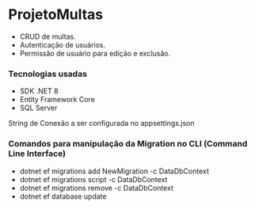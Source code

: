 # ProjetoMultas

- CRUD de multas.
- Autenticação de usuários.
- Permissão de usuário para edição e exclusão. 

### Tecnologias usadas
- SDK .NET 8
- Entity Framework Core
- SQL Server

String de Conexão a ser configurada no appsettings.json

### Comandos para manipulação da Migration no CLI (Command Line Interface)
- dotnet ef migrations add NewMigration -c DataDbContext
- dotnet ef migrations script -c DataDbContext
- dotnet ef migrations remove -c DataDbContext
- dotnet ef database update
